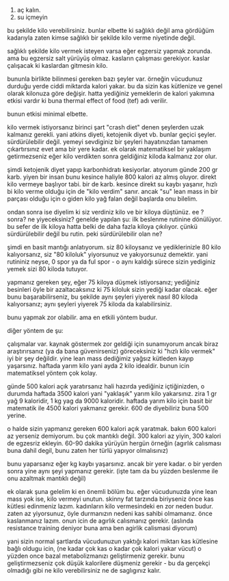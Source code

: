1. aç kalın.
2. su içmeyin

bu şekilde kilo verebilirsiniz. bunlar elbette ki sağlıklı değil ama gördüğüm kadarıyla zaten kimse sağlıklı bir şekilde kilo verme niyetinde değil.

sağlıklı şekilde kilo vermek isteyen varsa eğer egzersiz yapmak zorunda. ama bu egzersiz salt yürüyüş olmaz. kasların çalışması gerekiyor. kaslar çalışacak ki kaslardan gitmesin kilo.

bununla birlikte bilinmesi gereken bazı şeyler var. örneğin vücudunuz durduğu yerde ciddi miktarda kalori yakar. bu da sizin kas kütlenize ve genel olarak kilonuza göre değişir. hatta yediğiniz yemeklerin de kalori yakımına etkisi vardır ki buna thermal effect of food (tef) adı verilir.

bunun etkisi minimal elbette.

kilo vermek istiyorsanız birinci şart "crash diet" denen şeylerden uzak kalmanız gerekli. yani atkins diyeti, ketojenik diyet vb. bunlar geçici şeyler. sürdürülebilir değil. yemeyi sevdiginiz bir şeyleri hayatınızdan tamamen çıkartırsınız evet ama bir yere kadar. ek olarak matematiksel bir yaklaşım getirmezseniz eğer kilo verdikten sonra geldiğiniz kiloda kalmanız zor olur.

şimdi ketojenik diyet yapıp karbonhidratı kesiyorlar. atıyorum günde 200 gr karb. yiyen bir insan bunu kesince haliyle 800 kalori az almış oluyor. direkt kilo vermeye başlıyor tabi. bir de karb. kesince direkt su kaybı yaşanır, hızlı bi kilo verme olduğu için de "kilo verdim" sanır. ancak "su" lean mass in bir parçası olduğu için o giden kilo yağ falan değil başlarda onu bilelim.

ondan sonra ise diyelim ki siz verdiniz kilo ve bir kiloya düştünüz. ee ? sonra? ne yiyeceksiniz? genelde yapılan şu: ilk beslenme rutinine dönülüyor. bu sefer de ilk kiloya hatta belki de daha fazla kiloya çıkılıyor. çünkü sürdürülebilir değil bu rutin. peki sürdürülebilir olan ne?

şimdi en basit mantığı anlatıyorum.
siz 80 kiloysanız ve yediklerinizle 80 kilo kalıyorsanız, siz "80 kiloluk" yiyorsunuz ve yakıyorsunuz demektir. yani rutininiz neyse, 0 spor ya da ful spor - o aynı kaldığı sürece sizin yediginiz yemek sizi 80 kiloda tutuyor.

yapmanız gereken şey, eğer 75 kiloya düşmek istiyorsanız; yediğiniz besinleri öyle bir azaltacaksınız ki 75 kiloluk sizin yediği kadar olacak. eğer bunu başarabilirseniz, bu şekilde aynı şeyleri yiyerek nasıl 80 kiloda kalıyorsanız; aynı şeyleri yiyerek 75 kiloda da kalabilirsiniz.

bunu yapmak zor olabilir. ama en etkili yöntem budur.

diğer yöntem de şu:

çalışmalar var. kaynak göstermek zor geldiği için sunamıyorum ancak biraz araştırırsanız (ya da bana güvenirseniz) göreceksiniz ki "hızlı kilo vermek" iyi bir şey değildir. yine lean mass dediğimiz yağsız kütleden kayıp yaşarsınız. haftada yarım kilo yani ayda 2 kilo idealdir. bunun icin matematiksel yöntem çok kolay.

günde 500 kalori açık yaratırsanız hali hazırda yediğiniz içtiğinizden, o durumda haftada 3500 kalori yani "yaklaşık" yarım kilo yakarsınız. zira 1 gr yağ 9 kaloridir, 1 kg yag da 9000 kaloridir. haftada yarım kilo için basit bir matematik ile 4500 kalori yakmanız gerekir. 600 de diyebiliriz buna 500 yerine.

o halde sizin yapmanız gereken 600 kalori açık yaratmak. bakın 600 kalori az yerseniz demiyorum. bu çok mantıklı değil. 300 kalori az yiyin, 300 kalori de egzesriz ekleyin. 60-90 dakika yürüyün hergün örneğin (agırlık calısması buna dahil degil, bunu zaten her türlü yapıyor olmalısınız)

bunu yaparsanız eğer kg kaybı yaşarsınız. ancak bir yere kadar. o bir yerden sonra yine aynı şeyi yapmanız gerekir. (işte tam da bu yüzden beslenme ile onu azaltmak mantıklı değil)

ek olarak şuna gelelim ki en önemli bölüm bu.
eğer vücudunuzda yine lean mass yok ise, kilo vermeyi unutun. skinny fat tarzında biriyseniz önce kas kütlesi edinmeniz lazım. kadınların kilo vermesindeki en zor neden budur. zaten az yiyorsunuz, öyle durmanızın nedeni kas sahibi olmamanız. önce kaslanmanız lazım. onun icin de agırlık calısmanız gerekir. (aslında resistance training deniyor buna ama ben agirlik calismasi diyorum)

yani sizin normal şartlarda vücudunuzun yaktığı kalori miktarı kas kütlesine bağlı oldugu icin, (ne kadar çok kas o kadar çok kalori yakar vücut) o yüzden once bazal metabolizmanızı geliştirmeniz gerekir. bunu geliştirmezseniz çok düşük kalorilere düşmeniz gerekir - bu da gerçekçi olmadığı gibi ne kilo verebilirsiniz ne de saglıgınız kalır.
